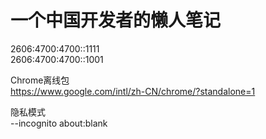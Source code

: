 # 一个中国开发者的懒人笔记
</p>
2606:4700:4700::1111</br>
2606:4700:4700::1001</p>

Chrome离线包</br>
https://www.google.com/intl/zh-CN/chrome/?standalone=1

隐私模式</br>
 --incognito about:blank
